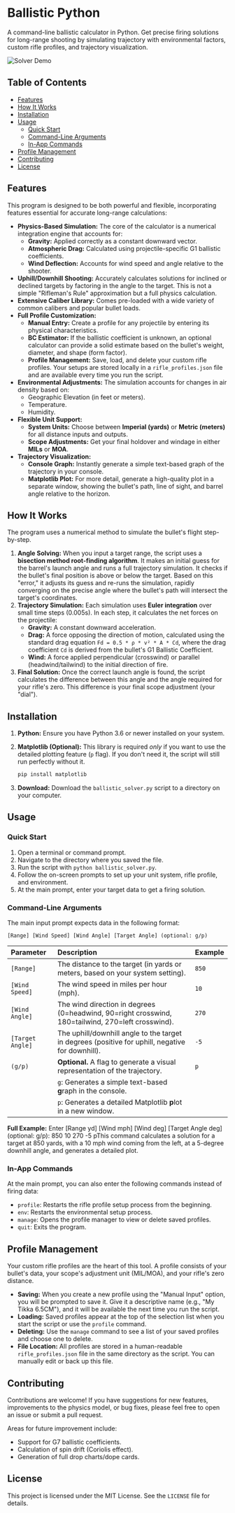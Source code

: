 # Ballistic Python

A command-line ballistic calculator in Python. Get precise firing solutions for long-range shooting by simulating trajectory with environmental factors, custom rifle profiles, and trajectory visualization.

![Solver Demo](https://placehold.co/800x400/1e1e1e/c0c0c0?text=Ballistic+Python+in+Action)

## Table of Contents
- [Features](#features)
- [How It Works](#how-it-works)
- [Installation](#installation)
- [Usage](#usage)
  - [Quick Start](#quick-start)
  - [Command-Line Arguments](#command-line-arguments)
  - [In-App Commands](#in-app-commands)
- [Profile Management](#profile-management)
- [Contributing](#contributing)
- [License](#license)

## Features

This program is designed to be both powerful and flexible, incorporating features essential for accurate long-range calculations:

- **Physics-Based Simulation:** The core of the calculator is a numerical integration engine that accounts for:
  - **Gravity:** Applied correctly as a constant downward vector.
  - **Atmospheric Drag:** Calculated using projectile-specific G1 ballistic coefficients.
  - **Wind Deflection:** Accounts for wind speed and angle relative to the shooter.
- **Uphill/Downhill Shooting:** Accurately calculates solutions for inclined or declined targets by factoring in the angle to the target. This is not a simple "Rifleman's Rule" approximation but a full physics calculation.
- **Extensive Caliber Library:** Comes pre-loaded with a wide variety of common calibers and popular bullet loads.
- **Full Profile Customization:**
  - **Manual Entry:** Create a profile for any projectile by entering its physical characteristics.
  - **BC Estimator:** If the ballistic coefficient is unknown, an optional calculator can provide a solid estimate based on the bullet's weight, diameter, and shape (form factor).
  - **Profile Management:** Save, load, and delete your custom rifle profiles. Your setups are stored locally in a `rifle_profiles.json` file and are available every time you run the script.
- **Environmental Adjustments:** The simulation accounts for changes in air density based on:
  - Geographic Elevation (in feet or meters).
  - Temperature.
  - Humidity.
- **Flexible Unit Support:**
  - **System Units:** Choose between **Imperial (yards)** or **Metric (meters)** for all distance inputs and outputs.
  - **Scope Adjustments:** Get your final holdover and windage in either **MILs** or **MOA**.
- **Trajectory Visualization:**
  - **Console Graph:** Instantly generate a simple text-based graph of the trajectory in your console.
  - **Matplotlib Plot:** For more detail, generate a high-quality plot in a separate window, showing the bullet's path, line of sight, and barrel angle relative to the horizon.

## How It Works

The program uses a numerical method to simulate the bullet's flight step-by-step.

1.  **Angle Solving:** When you input a target range, the script uses a **bisection method root-finding algorithm**. It makes an initial guess for the barrel's launch angle and runs a full trajectory simulation. It checks if the bullet's final position is above or below the target. Based on this "error," it adjusts its guess and re-runs the simulation, rapidly converging on the precise angle where the bullet's path will intersect the target's coordinates.
2.  **Trajectory Simulation:** Each simulation uses **Euler integration** over small time steps (0.005s). In each step, it calculates the net forces on the projectile:
    * **Gravity:** A constant downward acceleration.
    * **Drag:** A force opposing the direction of motion, calculated using the standard drag equation `Fd = 0.5 * ρ * v² * A * Cd`, where the drag coefficient `Cd` is derived from the bullet's G1 Ballistic Coefficient.
    * **Wind:** A force applied perpendicular (crosswind) or parallel (headwind/tailwind) to the initial direction of fire.
3.  **Final Solution:** Once the correct launch angle is found, the script calculates the difference between this angle and the angle required for your rifle's zero. This difference is your final scope adjustment (your "dial").

## Installation

1.  **Python:** Ensure you have Python 3.6 or newer installed on your system.

2.  **Matplotlib (Optional):** This library is required *only* if you want to use the detailed plotting feature (`p` flag). If you don't need it, the script will still run perfectly without it.
    ```bash
    pip install matplotlib
    ```

3.  **Download:** Download the `ballistic_solver.py` script to a directory on your computer.

## Usage

### Quick Start

1.  Open a terminal or command prompt.
2.  Navigate to the directory where you saved the file.
3.  Run the script with `python ballistic_solver.py`.
4.  Follow the on-screen prompts to set up your unit system, rifle profile, and environment.
5.  At the main prompt, enter your target data to get a firing solution.

### Command-Line Arguments

The main input prompt expects data in the following format:

`[Range] [Wind Speed] [Wind Angle] [Target Angle] (optional: g/p)`

| Parameter      | Description                                                                                             | Example      |
| :------------- | :------------------------------------------------------------------------------------------------------ | :----------- |
| `[Range]`      | The distance to the target (in yards or meters, based on your system setting).                          | `850`        |
| `[Wind Speed]` | The wind speed in miles per hour (mph).                                                                 | `10`         |
| `[Wind Angle]` | The wind direction in degrees (0=headwind, 90=right crosswind, 180=tailwind, 270=left crosswind).       | `270`        |
| `[Target Angle]`| The uphill/downhill angle to the target in degrees (positive for uphill, negative for downhill).          | `-5`         |
| `(g/p)`        | **Optional.** A flag to generate a visual representation of the trajectory.                               | `p`          |
|                | `g`: Generates a simple text-based **g**raph in the console.                                            |              |
|                | `p`: Generates a detailed Matplotlib **p**lot in a new window.                                           |              |

**Full Example:**
Enter [Range yd] [Wind mph] [Wind deg] [Target Angle deg] (optional: g/p): 850 10 270 -5 pThis command calculates a solution for a target at 850 yards, with a 10 mph wind coming from the left, at a 5-degree downhill angle, and generates a detailed plot.

### In-App Commands

At the main prompt, you can also enter the following commands instead of firing data:

-   `profile`: Restarts the rifle profile setup process from the beginning.
-   `env`: Restarts the environmental setup process.
-   `manage`: Opens the profile manager to view or delete saved profiles.
-   `quit`: Exits the program.

## Profile Management

Your custom rifle profiles are the heart of this tool. A profile consists of your bullet's data, your scope's adjustment unit (MIL/MOA), and your rifle's zero distance.

-   **Saving:** When you create a new profile using the "Manual Input" option, you will be prompted to save it. Give it a descriptive name (e.g., "My Tikka 6.5CM"), and it will be available the next time you run the script.
-   **Loading:** Saved profiles appear at the top of the selection list when you start the script or use the `profile` command.
-   **Deleting:** Use the `manage` command to see a list of your saved profiles and choose one to delete.
-   **File Location:** All profiles are stored in a human-readable `rifle_profiles.json` file in the same directory as the script. You can manually edit or back up this file.

## Contributing

Contributions are welcome! If you have suggestions for new features, improvements to the physics model, or bug fixes, please feel free to open an issue or submit a pull request.

Areas for future improvement include:
-   Support for G7 ballistic coefficients.
-   Calculation of spin drift (Coriolis effect).
-   Generation of full drop charts/dope cards.

## License

This project is licensed under the MIT License. See the `LICENSE` file for details.
